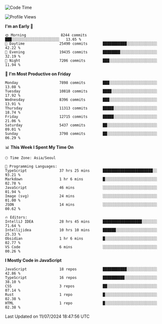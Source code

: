 <!--START_SECTION:waka-->
![Code Time](http://img.shields.io/badge/Code%20Time-6%2C389%20hrs%2035%20mins-blue)

![Profile Views](http://img.shields.io/badge/Profile%20Views-0-blue)

**I'm an Early 🐤** 

```text
🌞 Morning                8244 commits        ███░░░░░░░░░░░░░░░░░░░░░░   13.65 % 
🌆 Daytime                25490 commits       ███████████░░░░░░░░░░░░░░   42.22 % 
🌃 Evening                19435 commits       ████████░░░░░░░░░░░░░░░░░   32.19 % 
🌙 Night                  7206 commits        ███░░░░░░░░░░░░░░░░░░░░░░   11.94 % 
```
📅 **I'm Most Productive on Friday** 

```text
Monday                   7898 commits        ███░░░░░░░░░░░░░░░░░░░░░░   13.08 % 
Tuesday                  10818 commits       ████░░░░░░░░░░░░░░░░░░░░░   17.92 % 
Wednesday                8396 commits        ███░░░░░░░░░░░░░░░░░░░░░░   13.91 % 
Thursday                 11313 commits       █████░░░░░░░░░░░░░░░░░░░░   18.74 % 
Friday                   12715 commits       █████░░░░░░░░░░░░░░░░░░░░   21.06 % 
Saturday                 5437 commits        ██░░░░░░░░░░░░░░░░░░░░░░░   09.01 % 
Sunday                   3798 commits        ██░░░░░░░░░░░░░░░░░░░░░░░   06.29 % 
```


📊 **This Week I Spent My Time On** 

```text
🕑︎ Time Zone: Asia/Seoul

💬 Programming Languages: 
TypeScript               37 hrs 25 mins      ███████████████████████░░   93.21 % 
Markdown                 1 hr 6 mins         █░░░░░░░░░░░░░░░░░░░░░░░░   02.78 % 
JavaScript               46 mins             ░░░░░░░░░░░░░░░░░░░░░░░░░   01.94 % 
Image (svg)              24 mins             ░░░░░░░░░░░░░░░░░░░░░░░░░   01.00 % 
JSON                     14 mins             ░░░░░░░░░░░░░░░░░░░░░░░░░   00.62 % 

🔥 Editors: 
IntelliJ IDEA            28 hrs 45 mins      ██████████████████░░░░░░░   71.64 % 
Intellijidea             10 hrs 10 mins      ██████░░░░░░░░░░░░░░░░░░░   25.33 % 
Obsidian                 1 hr 6 mins         █░░░░░░░░░░░░░░░░░░░░░░░░   02.77 % 
VS Code                  6 mins              ░░░░░░░░░░░░░░░░░░░░░░░░░   00.26 % 
```

**I Mostly Code in JavaScript** 

```text
JavaScript               18 repos            ███████████░░░░░░░░░░░░░░   42.86 % 
TypeScript               16 repos            ██████████░░░░░░░░░░░░░░░   38.10 % 
CSS                      3 repos             ██░░░░░░░░░░░░░░░░░░░░░░░   07.14 % 
Rust                     1 repo              █░░░░░░░░░░░░░░░░░░░░░░░░   02.38 % 
HTML                     1 repo              █░░░░░░░░░░░░░░░░░░░░░░░░   02.38 % 
```




 Last Updated on 11/07/2024 18:47:56 UTC
<!--END_SECTION:waka-->
